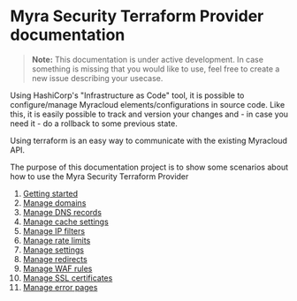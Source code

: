 # Myra Security Terraform Provider documentation

> **Note:** This documentation is under active development. In case something is missing that you would like to use, feel free to create a new issue describing your usecase. 

Using HashiCorp's "Infrastructure as Code" tool, it is possible to configure/manage Myracloud elements/configurations in source code. Like this, it is easily possible to track and version your changes and - in case you need it - do a rollback to some previous state.

Using terraform is an easy way to communicate with the existing Myracloud API.

The purpose of this documentation project is to show some scenarios about how to use the Myra Security Terraform Provider

1. [Getting started](./docs/getting_started.md)  
2. [Manage domains](./docs/domains.md)
3. [Manage DNS records](./docs/dns_records.md)
4. [Manage cache settings](./docs/cache_settings.md)
5. [Manage IP filters](./docs/ip_filters.md)
6. [Manage rate limits](./docs/ratelimits.md)  
7. [Manage settings](./docs/settings.md)  
8. [Manage redirects](./docs/redirects.md)  
9. [Manage WAF rules](./docs/waf_rules.md)
10. [Manage SSL certificates](./docs/ssl_certificates.md)  
11. [Manage error pages](./docs/error_pages.md)  
  
  